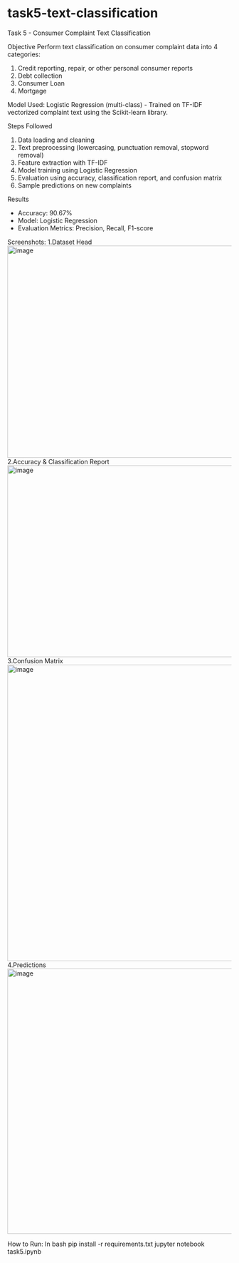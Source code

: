 # task5-text-classification
Task 5 - Consumer Complaint Text Classification

Objective
Perform text classification on consumer complaint data into 4 categories:
1. Credit reporting, repair, or other personal consumer reports  
2. Debt collection  
3. Consumer Loan  
4. Mortgage

 Model Used:
 Logistic Regression (multi-class)
        - Trained on TF-IDF vectorized complaint text using the Scikit-learn library.

Steps Followed
1. Data loading and cleaning  
2. Text preprocessing (lowercasing, punctuation removal, stopword removal)  
3. Feature extraction with TF-IDF  
4. Model training using Logistic Regression  
5. Evaluation using accuracy, classification report, and confusion matrix  
6. Sample predictions on new complaints

Results
- Accuracy: 90.67%
- Model: Logistic Regression  
- Evaluation Metrics: Precision, Recall, F1-score

Screenshots:
1.Dataset Head
<img width="1121" height="476" alt="image" src="https://github.com/user-attachments/assets/c6fb53e8-7f79-4518-8f56-85cac2d1f005" />
2.Accuracy & Classification Report
<img width="820" height="430" alt="image" src="https://github.com/user-attachments/assets/8b370ed7-a686-418f-9713-da70990e2d28" />
3.Confusion Matrix
<img width="813" height="665" alt="image" src="https://github.com/user-attachments/assets/9a38c951-a796-4849-9831-dc41590f47fe" />
4.Predictions
<img width="883" height="595" alt="image" src="https://github.com/user-attachments/assets/7508d789-ab10-4a33-b03b-dfd7066e8958" />

How to Run:
In bash
pip install -r requirements.txt
jupyter notebook task5.ipynb
